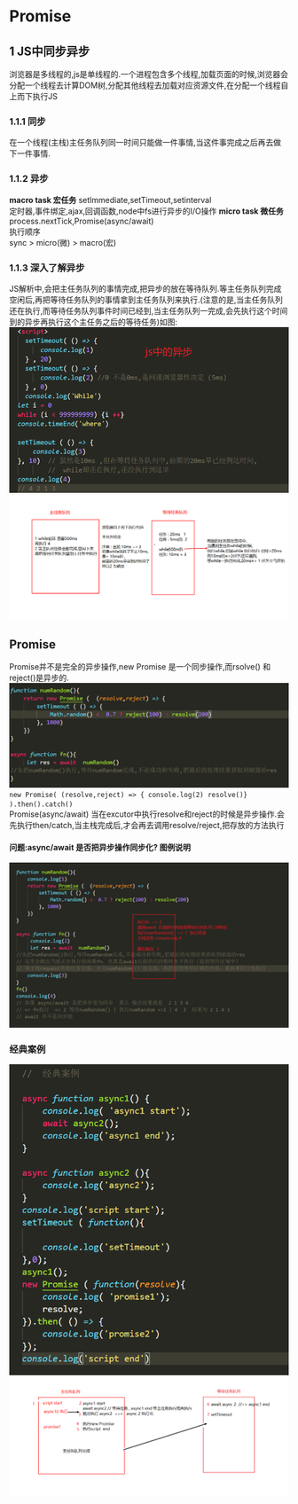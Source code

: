 # Promise  
## 1 JS中同步异步
浏览器是多线程的,js是单线程的.一个进程包含多个线程,加载页面的时候,浏览器会分配一个线程去计算DOM树,分配其他线程去加载对应资源文件,在分配一个线程自上而下执行JS
### 1.1.1 同步  
在一个线程(主栈)主任务队列同一时间只能做一件事情,当这件事完成之后再去做下一件事情.
### 1.1.2 异步
**macro task 宏任务** 
setlmmediate,setTimeout,setinterval  
定时器,事件绑定,ajax,回调函数,node中fs进行异步的I/O操作
**micro task 微任务** 
process.nextTick,Promise(async/await)  
执行顺序  
sync > micro(微) > macro(宏)
### 1.1.3 深入了解异步  
JS解析中,会把主任务队列的事情完成,把异步的放在等待队列.等主任务队列完成空闲后,再把等待任务队列的事情拿到主任务队列来执行.(注意的是,当主任务队列还在执行,而等待任务队列事件时间已经到,当主任务队列一完成,会先执行这个时间到的异步再执行这个主任务之后的等待任务)如图: 
<img src="https://github.com/FanYaoFan/front-end/blob/master/Promise/img/jsasync2.png"></img>
<img src="https://github.com/FanYaoFan/front-end/blob/master/Promise/img/Jsasync1.png"></img>
## Promise 
Promise并不是完全的异步操作,new Promise 是一个同步操作,而rsolve() 和 reject()是异步的.  
<img src="https://github.com/FanYaoFan/front-end/blob/master/Promise/img/async.png"></img>
`new Promise( (resolve,reject) => { console.log(2) resolve()} ).then().catch()`  
Promise(async/await) 当在excutor中执行resolve和reject的时候是异步操作.会先执行then/catch,当主栈完成后,才会再去调用resolve/reject,把存放的方法执行 
#### 问题:async/await 是否把异步操作同步化? 图例说明 
<img src="https://github.com/FanYaoFan/front-end/blob/master/Promise/img/async3.png"></img>
### 经典案例   
<img src="https://github.com/FanYaoFan/front-end/blob/master/Promise/img/eg1.png" heighr="400"></img>
<img src="https://github.com/FanYaoFan/front-end/blob/master/Promise/img/eg2.png"></img>
